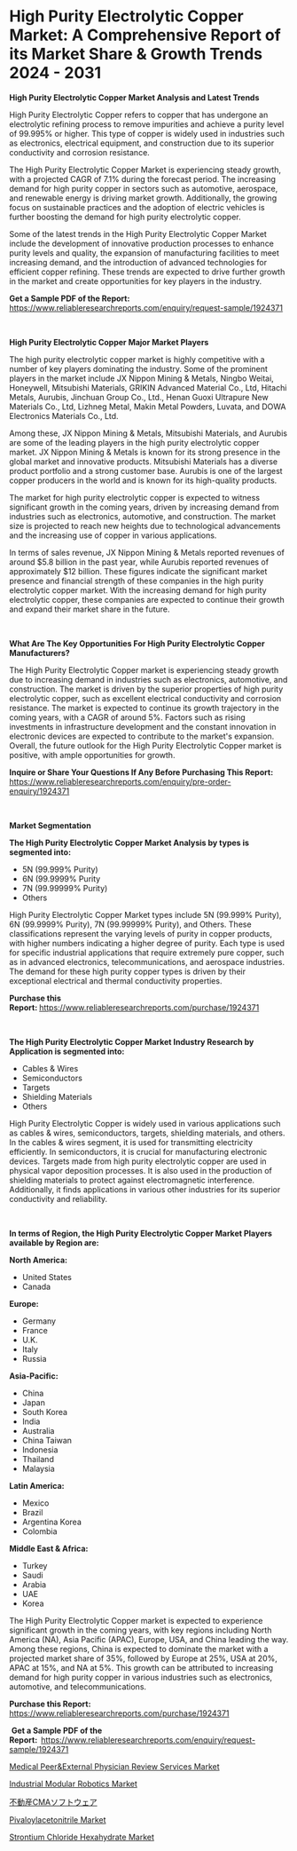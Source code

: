 <p><h1>High Purity Electrolytic Copper Market: A Comprehensive Report of its Market Share & Growth Trends 2024 - 2031</h1></p><p><strong>High Purity Electrolytic Copper Market Analysis and Latest Trends</strong></p>
<p><p>High Purity Electrolytic Copper refers to copper that has undergone an electrolytic refining process to remove impurities and achieve a purity level of 99.995% or higher. This type of copper is widely used in industries such as electronics, electrical equipment, and construction due to its superior conductivity and corrosion resistance.</p><p>The High Purity Electrolytic Copper Market is experiencing steady growth, with a projected CAGR of 7.1% during the forecast period. The increasing demand for high purity copper in sectors such as automotive, aerospace, and renewable energy is driving market growth. Additionally, the growing focus on sustainable practices and the adoption of electric vehicles is further boosting the demand for high purity electrolytic copper.</p><p>Some of the latest trends in the High Purity Electrolytic Copper Market include the development of innovative production processes to enhance purity levels and quality, the expansion of manufacturing facilities to meet increasing demand, and the introduction of advanced technologies for efficient copper refining. These trends are expected to drive further growth in the market and create opportunities for key players in the industry.</p></p>
<p><strong>Get a Sample PDF of the Report:&nbsp;</strong> <a href="https://www.reliableresearchreports.com/enquiry/request-sample/1924371">https://www.reliableresearchreports.com/enquiry/request-sample/1924371</a></p>
<p>&nbsp;</p>
<p><strong>High Purity Electrolytic Copper Major Market Players</strong></p>
<p><p>The high purity electrolytic copper market is highly competitive with a number of key players dominating the industry. Some of the prominent players in the market include JX Nippon Mining & Metals, Ningbo Weitai, Honeywell, Mitsubishi Materials, GRIKIN Advanced Material Co., Ltd, Hitachi Metals, Aurubis, Jinchuan Group Co., Ltd., Henan Guoxi Ultrapure New Materials Co., Ltd, Lizhneg Metal, Makin Metal Powders, Luvata, and DOWA Electronics Materials Co., Ltd.</p><p>Among these, JX Nippon Mining & Metals, Mitsubishi Materials, and Aurubis are some of the leading players in the high purity electrolytic copper market. JX Nippon Mining & Metals is known for its strong presence in the global market and innovative products. Mitsubishi Materials has a diverse product portfolio and a strong customer base. Aurubis is one of the largest copper producers in the world and is known for its high-quality products.</p><p>The market for high purity electrolytic copper is expected to witness significant growth in the coming years, driven by increasing demand from industries such as electronics, automotive, and construction. The market size is projected to reach new heights due to technological advancements and the increasing use of copper in various applications.</p><p>In terms of sales revenue, JX Nippon Mining & Metals reported revenues of around $5.8 billion in the past year, while Aurubis reported revenues of approximately $12 billion. These figures indicate the significant market presence and financial strength of these companies in the high purity electrolytic copper market. With the increasing demand for high purity electrolytic copper, these companies are expected to continue their growth and expand their market share in the future.</p></p>
<p>&nbsp;</p>
<p><strong>What Are The Key Opportunities For High Purity Electrolytic Copper Manufacturers?</strong></p>
<p><p>The High Purity Electrolytic Copper market is experiencing steady growth due to increasing demand in industries such as electronics, automotive, and construction. The market is driven by the superior properties of high purity electrolytic copper, such as excellent electrical conductivity and corrosion resistance. The market is expected to continue its growth trajectory in the coming years, with a CAGR of around 5%. Factors such as rising investments in infrastructure development and the constant innovation in electronic devices are expected to contribute to the market's expansion. Overall, the future outlook for the High Purity Electrolytic Copper market is positive, with ample opportunities for growth.</p></p>
<p><strong>Inquire or Share Your Questions If Any Before Purchasing This Report:</strong> <a href="https://www.reliableresearchreports.com/enquiry/pre-order-enquiry/1924371">https://www.reliableresearchreports.com/enquiry/pre-order-enquiry/1924371</a></p>
<p>&nbsp;</p>
<p><strong>Market Segmentation</strong></p>
<p><strong>The High Purity Electrolytic Copper Market Analysis by types is segmented into:</strong></p>
<p><ul><li>5N (99.999% Purity)</li><li>6N (99.9999% Purity</li><li>7N (99.99999% Purity)</li><li>Others</li></ul></p>
<p><p>High Purity Electrolytic Copper Market types include 5N (99.999% Purity), 6N (99.9999% Purity), 7N (99.99999% Purity), and Others. These classifications represent the varying levels of purity in copper products, with higher numbers indicating a higher degree of purity. Each type is used for specific industrial applications that require extremely pure copper, such as in advanced electronics, telecommunications, and aerospace industries. The demand for these high purity copper types is driven by their exceptional electrical and thermal conductivity properties.</p></p>
<p><strong>Purchase this Report:&nbsp;</strong><a href="https://www.reliableresearchreports.com/purchase/1924371">https://www.reliableresearchreports.com/purchase/1924371</a></p>
<p>&nbsp;</p>
<p><strong>The High Purity Electrolytic Copper Market Industry Research by Application is segmented into:</strong></p>
<p><ul><li>Cables & Wires</li><li>Semiconductors</li><li>Targets</li><li>Shielding Materials</li><li>Others</li></ul></p>
<p><p>High Purity Electrolytic Copper is widely used in various applications such as cables & wires, semiconductors, targets, shielding materials, and others. In the cables & wires segment, it is used for transmitting electricity efficiently. In semiconductors, it is crucial for manufacturing electronic devices. Targets made from high purity electrolytic copper are used in physical vapor deposition processes. It is also used in the production of shielding materials to protect against electromagnetic interference. Additionally, it finds applications in various other industries for its superior conductivity and reliability.</p></p>
<p>&nbsp;</p>
<p><strong>In terms of Region, the High Purity Electrolytic Copper Market Players available by Region are:</strong></p>
<p>
    <p> <strong> North America: </strong>
        <ul>
            <li>United States</li>
            <li>Canada</li>
        </ul>
        </p> 
    <p> <strong> Europe: </strong>
        <ul>
            <li>Germany</li>
            <li>France</li>
            <li>U.K.</li>
            <li>Italy</li>
            <li>Russia</li>
        </ul>
        </p> 
    <p> <strong> Asia-Pacific: </strong>
        <ul>
            <li>China</li>
            <li>Japan</li>
            <li>South Korea</li>
            <li>India</li>
            <li>Australia</li>
            <li>China Taiwan</li>
            <li>Indonesia</li>
            <li>Thailand</li>
            <li>Malaysia</li>
        </ul>
        </p> 
    <p> <strong> Latin America: </strong>
        <ul>
            <li>Mexico</li>
            <li>Brazil</li>
            <li>Argentina Korea</li>
            <li>Colombia</li>
        </ul>
        </p> 
    <p> <strong> Middle East & Africa: </strong>
        <ul>
            <li>Turkey</li>
            <li>Saudi</li>
            <li>Arabia</li>
            <li>UAE</li>
            <li>Korea</li>
        </ul>
    </p>
    </p>
<p><p>The High Purity Electrolytic Copper market is expected to experience significant growth in the coming years, with key regions including North America (NA), Asia Pacific (APAC), Europe, USA, and China leading the way. Among these regions, China is expected to dominate the market with a projected market share of 35%, followed by Europe at 25%, USA at 20%, APAC at 15%, and NA at 5%. This growth can be attributed to increasing demand for high purity copper in various industries such as electronics, automotive, and telecommunications.</p></p>
<p><strong>Purchase this Report: </strong><a href="https://www.reliableresearchreports.com/purchase/1924371">https://www.reliableresearchreports.com/purchase/1924371</a></p>
<p>&nbsp;<strong>Get a Sample PDF of the Report:&nbsp;&nbsp;</strong><a href="https://www.reliableresearchreports.com/enquiry/request-sample/1924371">https://www.reliableresearchreports.com/enquiry/request-sample/1924371</a></p>
<p><strong></strong></p>
<p><p><a href="https://frill-swim-3cd.notion.site/Medical-Peer-External-Physician-Review-Services-Market-Research-Report-The-Key-To-Successful-Busine-5e389c6e778a43dab3c0371242a4c15a">Medical Peer&External Physician Review Services Market</a></p><p><a href="https://meowing-lemming-dd3.notion.site/Industrial-Modular-Robotics-Market-Size-Furnishes-Valuable-Information-Encompassing-Market-Share-Ma-d2ae2416a66c486e8515dfbc37f80cfc">Industrial Modular Robotics Market</a></p><p><a href="https://github.com/lababdou/Market-Research-Report-List-2/blob/main/9550625184259.md">不動産CMAソフトウェア</a></p><p><a href="https://view.publitas.com/reportprime-1/pivaloylacetonitrile-market-analysis-examines-its-scope-on-growth-opportunities-and-forecasted-trends-spanning-from-2024-to-2031/">Pivaloylacetonitrile Market</a></p><p><a href="https://view.publitas.com/reportprime-1/strontium-chloride-hexahydrate-market-size-evaluating-its-market-trends-growth-and-projections-2024-2031/">Strontium Chloride Hexahydrate Market</a></p></p>